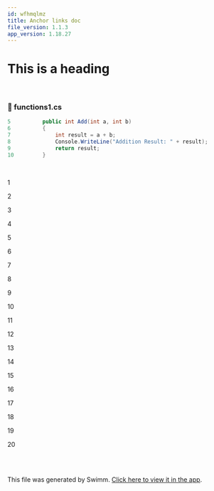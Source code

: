 ```yaml
---
id: wfhmqlmz
title: Anchor links doc
file_version: 1.1.3
app_version: 1.18.27
---
```


# This is a heading

<br/>


<!-- NOTE-swimm-snippet: the lines below link your snippet to Swimm -->
### 📄 functions1.cs
```c#
5          public int Add(int a, int b)
6          {
7              int result = a + b;
8              Console.WriteLine("Addition Result: " + result);
9              return result;
10         }
```

<br/>

1

2

3

4

5

6

7

8

9

10

11

12

13

14

15

16

17

18

19

20

<br/>

<br/>

This file was generated by Swimm. [Click here to view it in the app](https://app.swimm.io/repos/Z2l0aHViJTNBJTNBY3NoYXJwLXNoYXVsLXRlc3QlM0ElM0Fzd2ltbWlv/docs/wfhmqlmz).
